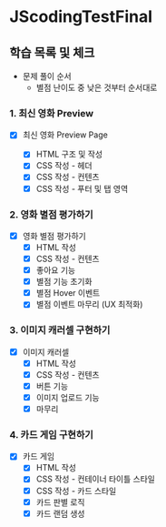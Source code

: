 # JScodingTestFinal

## 학습 목록 및 체크

- 문제 풀이 순서
  - 별점 난이도 중 낮은 것부터 순서대로

### 1. 최신 영화 Preview

- [x] 최신 영화 Preview Page

  - [x] HTML 구조 및 작성
  - [x] CSS 작성 - 헤더
  - [x] CSS 작성 - 컨텐츠
  - [x] CSS 작성 - 푸터 및 탭 영역

### 2. 영화 별점 평가하기

- [x] 영화 별점 평가하기
  - [x] HTML 작성
  - [x] CSS 작성 - 컨텐츠
  - [x] 좋아요 기능
  - [x] 별점 기능 초기화
  - [x] 별점 Hover 이벤트
  - [x] 별점 이벤트 마무리 (UX 최적화)

### 3. 이미지 캐러셀 구현하기

- [x] 이미지 캐러셀
  - [x] HTML 작성
  - [x] CSS 작성 - 컨텐츠
  - [x] 버튼 기능
  - [x] 이미지 업로드 기능
  - [x] 마무리

### 4. 카드 게임 구현하기

- [x] 카드 게임
  - [x] HTML 작성
  - [x] CSS 작성 - 컨테이너 타이틀 스타일
  - [x] CSS 작성 - 카드 스타일
  - [x] 카드 판별 로직
  - [x] 카드 랜덤 생성
